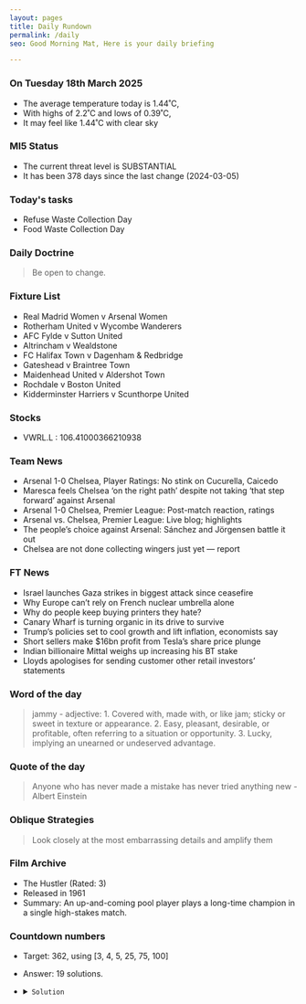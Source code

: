 ```yaml
---
layout: pages
title: Daily Rundown
permalink: /daily
seo: Good Morning Mat, Here is your daily briefing

---
```


<!-- weather_marker starts -->
### On Tuesday 18th March 2025

- The average temperature today is 1.44˚C,
- With highs of 2.2˚C and lows of 0.39˚C,
- It may feel like 1.44˚C with clear sky

<!-- weather_marker ends -->

### MI5 Status
<!-- threat_marker starts -->
- The current threat level is <span class="highlighter">SUBSTANTIAL</span>
- It has been 378 days since the last change (2024-03-05)

<!-- threat_marker ends -->

### Today's tasks
<!-- task_marker starts -->
- Refuse Waste Collection Day
- Food Waste Collection Day

<!-- task_marker ends -->

### Daily Doctrine
<!-- doctrine_marker starts -->
> Be open to change.
<!-- doctrine_marker ends -->

### Fixture List

<!-- fixture_marker starts -->
- Real Madrid Women v Arsenal Women
- Rotherham United v Wycombe Wanderers
- AFC Fylde v Sutton United
- Altrincham v Wealdstone
- FC Halifax Town v Dagenham & Redbridge
- Gateshead v Braintree Town
- Maidenhead United v Aldershot Town
- Rochdale v Boston United
- Kidderminster Harriers v Scunthorpe United
<!-- fixture_marker ends -->


### Stocks

<!-- stocks_marker starts -->

- VWRL.L : 106.41000366210938 

<!-- stocks_marker ends -->


### Team News
<!-- news_marker starts -->

 - Arsenal 1-0 Chelsea, Player Ratings: No stink on Cucurella, Caicedo
 - Maresca feels Chelsea ‘on the right path’ despite not taking ‘that step forward’ against Arsenal
 - Arsenal 1-0 Chelsea, Premier League: Post-match reaction, ratings
 - Arsenal vs. Chelsea, Premier League: Live blog; highlights
 - The people’s choice against Arsenal: Sánchez and Jörgensen battle it out
 - Chelsea are not done collecting wingers just yet — report

<!-- news_marker ends -->

### FT News

<!-- ftnews_marker starts -->

 - Israel launches Gaza strikes in biggest attack since ceasefire
 - Why Europe can’t rely on French nuclear umbrella alone
 - Why do people keep buying printers they hate?
 - Canary Wharf is turning organic in its drive to survive
 - Trump’s policies set to cool growth and lift inflation, economists say
 - Short sellers make $16bn profit from Tesla’s share price plunge
 - Indian billionaire Mittal weighs up increasing his BT stake
 - Lloyds apologises for sending customer other retail investors’ statements

<!-- ftnews_marker ends -->

### Word of the day

<!-- word_marker starts -->

 > jammy - adjective: 1. Covered with, made with, or like jam; sticky or sweet in texture or appearance. 2. Easy, pleasant, desirable, or profitable, often referring to a situation or opportunity. 3. Lucky, implying an unearned or undeserved advantage.

<!-- word_marker ends -->


### Quote of the day
<!-- quote_marker starts -->

> Anyone who has never made a mistake has never tried anything new - Albert Einstein

<!-- quote_marker ends -->

### Oblique Strategies
<!-- eno_marker starts -->
> Look closely at the most embarrassing details and amplify them

<!-- eno_marker ends -->

### Film Archive

<!-- film_marker starts -->
- The Hustler (Rated: 3)
- Released in 1961
- Summary: An up-and-coming pool player plays a long-time champion in a single high-stakes match.
<!-- film_marker ends -->

### Countdown numbers
<!-- game_marker starts -->

- Target: 362, using [3, 4, 5, 25, 75, 100]
- Answer: 19 solutions.

- <details><summary><code>Solution</code></summary>

  Solution: ( 100 - 75 / 5 ) x 4 + 25 - 3

   </details>

<!-- game_marker ends -->
